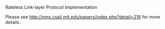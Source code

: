 Rateless Link-layer Protocol Implementation

Please see http://nms.csail.mit.edu/papers/index.php?detail=216 for more details.
